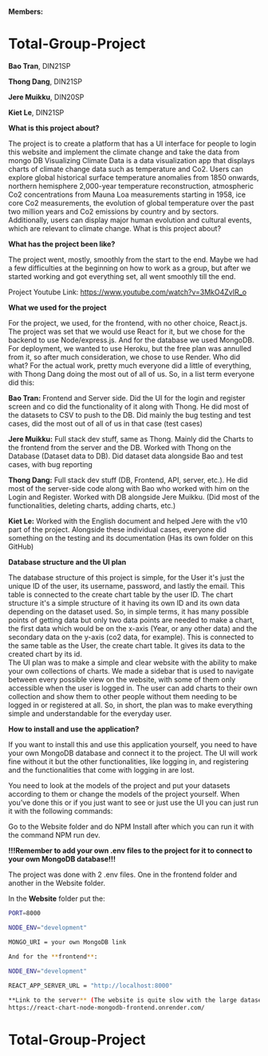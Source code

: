 **Members:**

# Total-Group-Project

**Bao Tran**, DIN21SP 

**Thong Dang**, DIN21SP

**Jere Muikku**, DIN20SP

**Kiet Le**, DIN21SP

**What is this project about?**

The project is to create a platform that has a UI interface for people to login this website and implement the climate change and take the data from mongo DB
Visualizing Climate Data is a data visualization app that displays charts of climate change data such as temperature and Co2. 
Users can explore global historical surface temperature anomalies from 1850 onwards, northern hemisphere 2,000-year temperature reconstruction, atmospheric Co2 concentrations from Mauna Loa measurements starting in 1958, ice core Co2 measurements, the evolution of global temperature over the past two million years and Co2 emissions by country and by sectors. Additionally, users can display major human evolution and cultural events, which are relevant to climate change. What is this project about?

**What has the project been like?**

The project went, mostly, smoothly from the start to the end. 
Maybe we had a few difficulties at the beginning on how to work as a group, but after we started working and got everything set, all went smoothly till the end.

Project Youtube Link: https://www.youtube.com/watch?v=3MkO4ZvIR_o

**What we used for the project**

For the project, we used, for the frontend, with no other choice, React.js. The project was set that we would use React for it, but we chose for the backend to use Node/express.js. And for the database we used MongoDB. For deployment, we wanted to use Heroku, but the free plan was annulled from it, so after much consideration, we chose to use Render. 
Who did what?
For the actual work, pretty much everyone did a little of everything, with Thong Dang doing the most out of all of us. So, in a list term everyone did this: 

**Bao Tran:** Frontend and Server side. Did the UI for the login and register screen and co did the functionality of it along with Thong. He did most of the datasets to CSV to push to the DB. Did mainly the bug testing and test cases, did the most out of all of us in that case (test cases)

**Jere Muikku:** Full stack dev stuff, same as Thong. Mainly did the Charts to the frontend from the server and the DB. Worked with Thong on the Database (Dataset data to DB). Did dataset data alongside Bao and test cases, with bug reporting

**Thong Dang:** Full stack dev stuff (DB, Frontend, API, server, etc.). He did most of the server-side code along with Bao who worked with him on the Login and Register. Worked with DB alongside Jere Muikku. (Did most of the functionalities, deleting charts, adding charts, etc.) 

**Kiet Le:** Worked with the English document and helped Jere with the v10 part of the project.
Alongside these individual cases, everyone did something on the testing and its documentation (Has its own folder on this GitHub)



**Database structure and the UI plan**

The database structure of this project is simple, for the User it's just the unique ID of the user, its username, password, and lastly the email. This table is connected to the create chart table by the user ID. 
The chart structure it's a simple structure of it having its own ID and its own data depending on the dataset used. So, in simple terms, it has many possible points of getting data but only two data points are needed to make a chart, the first data which would be on the x-axis (Year, or any other data) and the secondary data on the y-axis (co2 data, for example). This is connected to the same table as the User, the create chart table. It gives its data to the created chart by its id.  
The UI plan was to make a simple and clear website with the ability to make your own collections of charts. We made a sidebar that is used to navigate between every possible view on the website, with some of them only accessible when the user is logged in. The user can add charts to their own collection and show them to other people without them needing to be logged in or registered at all. So, in short, the plan was to make everything simple and understandable for the everyday user. 


 
**How to install and use the application?**

If you want to install this and use this application yourself, you need to have your own MongoDB database and connect it to the project. The UI will work fine without it but the other functionalities, like logging in, and registering and the functionalities that come with logging in are lost.
 
You need to look at the models of the project and put your datasets according to them or change the models of the project yourself. 
When you’ve done this or if you just want to see or just use the UI you can just run it with the following commands: 

Go to the Website folder and do NPM Install after which you can run it with the command NPM run dev. 

**!!!Remember to add your own .env files to the project for it to connect to your own MongoDB database!!!**

The project was done with 2 .env files. One in the frontend folder and another in the Website folder.

In the **Website** folder put the: 

```bash
PORT=8000 

NODE_ENV="development" 

MONGO_URI = your own MongoDB link 
 
And for the **frontend**: 

NODE_ENV="development" 

REACT_APP_SERVER_URL = "http://localhost:8000" 
```
 
```bash
**Link to the server** (The website is quite slow with the large datasets. The loading of the server might take a while):  
https://react-chart-node-mongodb-frontend.onrender.com/ 
```

# Total-Group-Project
